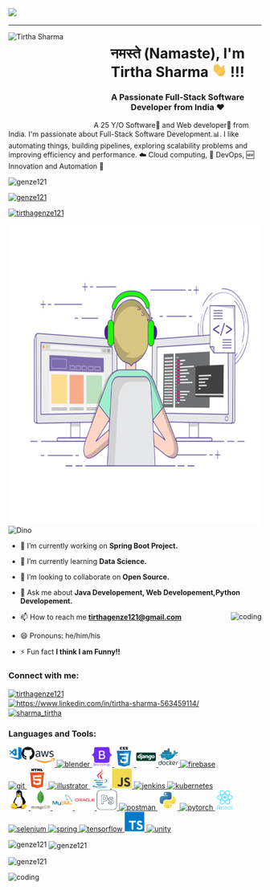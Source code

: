 <img src="https://raw.githubusercontent.com/halfrost/halfrost/master/icons/header_.png">
<hr>
<img align="left" width="170" height="180" alt="Tirtha Sharma" src="https://user-images.githubusercontent.com/45147588/112335509-4f8bed80-8ce2-11eb-9ee5-93de00d035a7.png"/>

<!--<h1 align="center">Hi 👋, I'm Tirtha Sharma.</h1>-->
<h1 align="center"> नमस्ते (Namaste), I'm Tirtha Sharma <img src="https://raw.githubusercontent.com/ABSphreak/ABSphreak/master/gifs/Hi.gif" width="30px"> !!! </h1>
<h3 align="center">A Passionate Full-Stack Software Developer from India ❤</h3>

A 25 Y/O Software🌈 and Web developer🎯 from India. I'm passionate about Full-Stack Software Development.:bar_chart:. I like automating things, building pipelines, exploring scalability problems and improving efficiency and performance. :cloud: Cloud computing, 🚀 DevOps, :new: Innovation and Automation :robot: 


<p align="left"> <img src="https://komarev.com/ghpvc/?username=genze121&label=Profile%20views&color=0e75b6&style=flat" alt="genze121" /> </p>

<p align="left"> <a href="https://github.com/ryo-ma/github-profile-trophy"><img src="https://github-profile-trophy.vercel.app/?username=genze121" alt="genze121" /></a> </p>

<p align="left"> <a href="https://twitter.com/tirthagenze121" target="blank"><img src="https://img.shields.io/twitter/follow/tirthagenze121?logo=twitter&style=for-the-badge" alt="tirthagenze121" /></a> </p>

<img align="center" alt="coding" width=1000 height=600 src="https://raw.githubusercontent.com/devSouvik/devSouvik/master/gif3.gif">

<img align="center" alt="Dino" width=1000 height=400 src="https://storage.googleapis.com/gweb-uniblog-publish-prod/original_images/Dino_non-birthday_version.gif">



- 🔭 I’m currently working on **Spring Boot Project.**

- 🌱 I’m currently learning **Data Science.**

- 👯 I’m looking to collaborate on **Open Source.**

- 💬 Ask me about **Java Developement, Web Developement,Python Developement.**

<img align="right" alt="coding" height=350 src="https://github.com/arsentieva/arsentieva/blob/main/code.gif?raw=true">

- 📫 How to reach me **tirthagenze121@gmail.com**

- 😄 Pronouns: he/him/his

- ⚡ Fun fact **I think I am Funny!!**

<h3 align="left">Connect with me:</h3>
<p align="left">
<a href="https://twitter.com/tirthagenze121" target="_blank"><img align="center" src="https://cdn.jsdelivr.net/npm/simple-icons@3.0.1/icons/twitter.svg" alt="tirthagenze121" height="30" width="40"  /></a>
<a href="https://linkedin.com/in/https://www.linkedin.com/in/tirtha-sharma-563459114/" target="_blank"><img align="center" src="https://cdn.jsdelivr.net/npm/simple-icons@3.0.1/icons/linkedin.svg" alt="https://www.linkedin.com/in/tirtha-sharma-563459114/" height="30" width="40" /></a>
<a href="https://instagram.com/sharma_tirtha" target="_blank"><img align="center" src="https://cdn.jsdelivr.net/npm/simple-icons@3.0.1/icons/instagram.svg" alt="sharma_tirtha" height="30" width="40" /></a>
</p>

<h3 align="left">Languages and Tools:</h3>
<img align="left" alt="Visual Studio Code" width="26px" src="https://raw.githubusercontent.com/github/explore/80688e429a7d4ef2fca1e82350fe8e3517d3494d/topics/visual-studio-code/visual-studio-code.png" />
<img align="left" alt="GitHub" width="26px" src="https://raw.githubusercontent.com/github/explore/78df643247d429f6cc873026c0622819ad797942/topics/github/github.png" />
<p align="left"> <a href="https://aws.amazon.com" target="_blank"> <img src="https://raw.githubusercontent.com/devicons/devicon/master/icons/amazonwebservices/amazonwebservices-original-wordmark.svg" alt="aws" width="40" height="40"/> </a> <a href="https://www.blender.org/" target="_blank"> <img src="https://download.blender.org/branding/community/blender_community_badge_white.svg" alt="blender" width="40" height="40"/> </a> <a href="https://getbootstrap.com" target="_blank"> <img src="https://raw.githubusercontent.com/devicons/devicon/master/icons/bootstrap/bootstrap-plain-wordmark.svg" alt="bootstrap" width="40" height="40"/> </a> <a href="https://www.w3schools.com/css/" target="_blank"> <img src="https://raw.githubusercontent.com/devicons/devicon/master/icons/css3/css3-original-wordmark.svg" alt="css3" width="40" height="40"/> </a> <a href="https://www.djangoproject.com/" target="_blank"> <img src="https://raw.githubusercontent.com/devicons/devicon/master/icons/django/django-original.svg" alt="django" width="40" height="40"/> </a> <a href="https://www.docker.com/" target="_blank"> <img src="https://raw.githubusercontent.com/devicons/devicon/master/icons/docker/docker-original-wordmark.svg" alt="docker" width="40" height="40"/> </a> <a href="https://firebase.google.com/" target="_blank"> <img src="https://www.vectorlogo.zone/logos/firebase/firebase-icon.svg" alt="firebase" width="40" height="40"/> </a> <a href="https://git-scm.com/" target="_blank"> <img src="https://www.vectorlogo.zone/logos/git-scm/git-scm-icon.svg" alt="git" width="40" height="40"/> </a> <a href="https://www.w3.org/html/" target="_blank"> <img src="https://raw.githubusercontent.com/devicons/devicon/master/icons/html5/html5-original-wordmark.svg" alt="html5" width="40" height="40"/> </a> <a href="https://www.adobe.com/in/products/illustrator.html" target="_blank"> <img src="https://www.vectorlogo.zone/logos/adobe_illustrator/adobe_illustrator-icon.svg" alt="illustrator" width="40" height="40"/> </a> <a href="https://www.java.com" target="_blank"> <img src="https://raw.githubusercontent.com/devicons/devicon/master/icons/java/java-original.svg" alt="java" width="40" height="40"/> </a> <a href="https://developer.mozilla.org/en-US/docs/Web/JavaScript" target="_blank"> <img src="https://raw.githubusercontent.com/devicons/devicon/master/icons/javascript/javascript-original.svg" alt="javascript" width="40" height="40"/> </a> <a href="https://www.jenkins.io" target="_blank"> <img src="https://www.vectorlogo.zone/logos/jenkins/jenkins-icon.svg" alt="jenkins" width="40" height="40"/> </a> <a href="https://kubernetes.io" target="_blank"> <img src="https://www.vectorlogo.zone/logos/kubernetes/kubernetes-icon.svg" alt="kubernetes" width="40" height="40"/> </a> <a href="https://www.linux.org/" target="_blank"> <img src="https://raw.githubusercontent.com/devicons/devicon/master/icons/linux/linux-original.svg" alt="linux" width="40" height="40"/> </a> <a href="https://www.mongodb.com/" target="_blank"> <img src="https://raw.githubusercontent.com/devicons/devicon/master/icons/mongodb/mongodb-original-wordmark.svg" alt="mongodb" width="40" height="40"/> </a> <a href="https://www.mysql.com/" target="_blank"> <img src="https://raw.githubusercontent.com/devicons/devicon/master/icons/mysql/mysql-original-wordmark.svg" alt="mysql" width="40" height="40"/> </a> <a href="https://www.oracle.com/" target="_blank"> <img src="https://raw.githubusercontent.com/devicons/devicon/master/icons/oracle/oracle-original.svg" alt="oracle" width="40" height="40"/> </a> <a href="https://www.photoshop.com/en" target="_blank"> <img src="https://raw.githubusercontent.com/devicons/devicon/master/icons/photoshop/photoshop-line.svg" alt="photoshop" width="40" height="40"/> </a> <a href="https://postman.com" target="_blank"> <img src="https://www.vectorlogo.zone/logos/getpostman/getpostman-icon.svg" alt="postman" width="40" height="40"/> </a> <a href="https://www.python.org" target="_blank"> <img src="https://raw.githubusercontent.com/devicons/devicon/master/icons/python/python-original.svg" alt="python" width="40" height="40"/> </a> <a href="https://pytorch.org/" target="_blank"> <img src="https://www.vectorlogo.zone/logos/pytorch/pytorch-icon.svg" alt="pytorch" width="40" height="40"/> </a> <a href="https://reactjs.org/" target="_blank"> <img src="https://raw.githubusercontent.com/devicons/devicon/master/icons/react/react-original-wordmark.svg" alt="react" width="40" height="40"/> </a> <a href="https://www.selenium.dev" target="_blank"> <img src="https://raw.githubusercontent.com/detain/svg-logos/780f25886640cef088af994181646db2f6b1a3f8/svg/selenium-logo.svg" alt="selenium" width="40" height="40"/> </a> <a href="https://spring.io/" target="_blank"> <img src="https://www.vectorlogo.zone/logos/springio/springio-icon.svg" alt="spring" width="40" height="40"/> </a> <a href="https://www.tensorflow.org" target="_blank"> <img src="https://www.vectorlogo.zone/logos/tensorflow/tensorflow-icon.svg" alt="tensorflow" width="40" height="40"/> </a> <a href="https://www.typescriptlang.org/" target="_blank"> <img src="https://raw.githubusercontent.com/devicons/devicon/master/icons/typescript/typescript-original.svg" alt="typescript" width="40" height="40"/> </a> <a href="https://unity.com/" target="_blank"> <img src="https://www.vectorlogo.zone/logos/unity3d/unity3d-icon.svg" alt="unity" width="40" height="40"/> </a> </p>

<p><img align="left" src="https://github-readme-stats.vercel.app/api/top-langs?username=genze121&show_icons=true&locale=en&layout=compact" alt="genze121"/></p>

<!--<img widht=1000 height=350 src="https://raw.githubusercontent.com/rahul-jha98/rahul-jha98/main/techstack.gif">-->

<p>&nbsp;<img align="center" src="https://github-readme-stats.vercel.app/api?username=genze121&show_icons=true&locale=en" alt="genze121"/></p>

<p><img align="center" src="https://github-readme-streak-stats.herokuapp.com/?user=genze121&" alt="genze121" /></p>

<img alt="coding" height=400 src="https://cdn.wallpapersafari.com/27/83/vwGKcj.gif">


